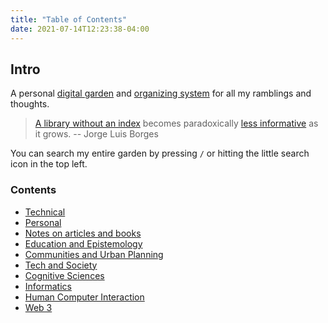 ```yaml
---
title: "Table of Contents"
date: 2021-07-14T12:23:38-04:00
---
```


## Intro
A personal [digital garden](posts/digital-gardening.md) and [organizing system](thoughts/organizing-systems.md) for all my ramblings and thoughts.

> [A library without an index](https://www.theatlantic.com/technology/archive/2016/06/knowledge-compendia/485507/) becomes paradoxically [less informative](https://en.wikipedia.org/wiki/The_Library_of_Babel) as it grows. -- Jorge Luis Borges

You can search my entire garden by pressing `/` or hitting the little search icon in the top left.

### Contents
- [Technical](/toc/technical)
- [Personal](/toc/personal)
- [Notes on articles and books](/toc/readings) 
- [Education and Epistemology](/toc/education-and-epistemology)
- [Communities and Urban Planning](/toc/communities-and-urban-planning)
- [Tech and Society](/toc/tech-and-society)
- [Cognitive Sciences](/toc/cognitive-sciences)
- [Informatics](toc/informatics.md)
- [Human Computer Interaction](toc/hci.md)
- [Web 3](toc/web3.md)